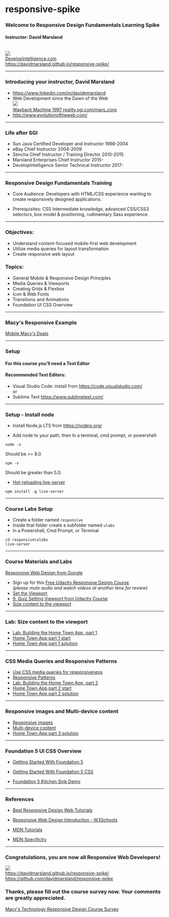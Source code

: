 # responsive-spike

### Welcome to Responsive Design Fundamentals Learning Spike
#### Instructor: David Marsland
<br>
<img src="http://www.developintelligence.com/sites/all/themes/diresponsive/images/Develop-Intelligence-logo-f.png">
<br>
<a target="_di" href="http://developintelligence.com">DevelopIntelligence.com</a>
<br>
<a target="_git_html_css" href="https://davidmarsland.github.io/responsive-spike/">https://davidmarsland.github.io/responsive-spike/</a>

---
### Introducing your instructor, David Marsland
* <a target="_ref" href="https://www.linkedin.com/in/davidemarsland">https://www.linkedin.com/in/davidemarsland</a>
* Web Development since the Dawn of the Web <br>
<a target="_ref" href="https://web.archive.org/web/19970616152144fw_/http://reality.sgi.com:80/mars_corp/"><img src="https://web.archive.org/web/19971210071250im_/http://reality.sgi.com:80/images/sgipowered.gif" /><br>Wayback Machine 1997 reality.sgi.com/mars_corp</a>
* <a target="_ref" href="http://www.evolutionoftheweb.com/">http://www.evolutionoftheweb.com/</a>

---
### Life after SGI
* Sun Java Certified Developer and Instructor 1998-2004
* eBay Chief Instructor 2004-2009
* Sencha Chief Instructor / Training Director 2010-2015
* Marsland Enterprises Chief Instructor 2015-
* DevelopIntelligence Senior Technical Instructor 2017-

---
### Responsive Design Fundamentals Training
* Core Audience: Developers with HTML/CSS experience 
wanting to create responsively designed applications. 

* Prerequisites: CSS Intermediate knowledge, advanced 
CSS/CSS3 selectors, box model & positioning, rudimentary 
Sass experience. 

---
### Objectives: 
* Understand content-­­focused mobile-­­first web 
development 
* Utilize media queries for layout transformation 
* Create responsive web layout 

### Topics:
* General Mobile & Responsive Design Principles 
* Media Queries & Viewports 
* Creating Grids & Flexbox 
* Icon & Web Fonts 
* Transitions and Animations 
* Foundation UI CSS Overview

---
### Macy's Responsive Example

<a target="_ref" href="https://m.macys.com/shop/coupons-deals">Mobile Macy's Deals</a>

---
### Setup

#### For this course you'll need a Text Editor
 
#### Recommended Text Editors:
* Visual Studio Code: install from <a target="_setup" href="https://code.visualstudio.com/">https://code.visualstudio.com/</a>
<br>or
* Sublime Text
<a target="_setup" href="https://www.sublimetext.com/">https://www.sublimetext.com/</a>

---
### Setup - Install node

* Install Node.js LTS from <a target="_setup" href="https://nodejs.org/">https://nodejs.org/</a>

* Add node to your path, then
In a terminal, cmd prompt, or powershell:

```
node -v
```
Should be >= 8.0
```
npm -v
``` 
Should be greater than 5.0.
* <a target="_ref" href="https://www.npmjs.com/package/live-server">Hot-reloading live-server</a>
```
npm install -g live-server
```

---
### Course Labs Setup

* Create a folder named <code>responsive</code>
* Inside that folder create a subfolder named <code>ulabs</code>
* In a Powershell, Cmd Prompt, or Terminal

```
cd responsive\ulabs
live-server 
```

---
### Course Materials and Labs
<a target="_responsive_google" href="https://developers.google.com/web/fundamentals/design-and-ux/responsive/">Responsive Web Design from Google</a>
* Sign up for this <a target="_udacity" href="https://www.udacity.com/course/responsive-web-design-fundamentals--ud893">Free Udacity Responsive Design Course</a> 
<br>*(please mute audio and watch videos at another time for review)*
* <a target="_responsive_google" href="https://developers.google.com/web/fundamentals/design-and-ux/responsive/#set-the-viewport">Set the Viewport</a>
* <a target="_udacity" href="https://classroom.udacity.com/courses/ud893/lessons/3494350031/concepts/35260393050923">9. Quiz Setting Viewport from Udacity Course</a>
* <a target="_responsive_google" href="https://developers.google.com/web/fundamentals/design-and-ux/responsive/#size_content_to_the_viewport">Size content to the viewport</a>

---
### Lab: Size content to the viewport

* <a target="_udacity" href="https://classroom.udacity.com/courses/ud893/lessons/3494350031/concepts/35019794250923">Lab: Building the Home Town App, part 1</a>
* <a target="_ref" href="https://davidmarsland.github.io/responsive-spike/ulabs/rwd-l2-start/">Home Town App part 1 start</a>
* <a target="_ref" href="https://davidmarsland.github.io/responsive-spike/ulabs/rwd-l4-start/">Home Town App part 1 solution</a>

---
### CSS Media Queries and Responsive Patterns
* <a target="_responsive_google" href="https://developers.google.com/web/fundamentals/design-and-ux/responsive/#css-media-queries">Use CSS media queries for responsiveness</a>
* <a target="_responsive_google" href="https://developers.google.com/web/fundamentals/design-and-ux/responsive/patterns">Responsive Patterns</a>
* <a target="_udacity" href="https://classroom.udacity.com/courses/ud893/lessons/3561069759/concepts/35219393390923#">Lab: Building the Home Town App, part 2</a>
* <a target="_ref" href="https://davidmarsland.github.io/responsive-spike/ulabs/rwd-l4-start/">Home Town App part 2 start</a>
* <a target="_ref" href="https://davidmarsland.github.io/responsive-spike/ulabsolutions/RWD-L4/">Home Town App part 2 solution</a>

---
### Responsive images and Multi-device content

* <a target="_ref" href="https://developers.google.com/web/fundamentals/design-and-ux/responsive/images">Responsive images</a>
* <a target="_ref" href="https://developers.google.com/web/fundamentals/design-and-ux/responsive/content">Multi-device content</a>
* <a target="_ref" href="https://davidmarsland.github.io/responsive-spike/ulabsolutions/RWDF-L5/">Home Town App part 3 solution</a>

---
### Foundation 5 UI CSS Overview

* <a target="_ref" href="https://foundation.zurb.com/sites/docs/v/5.5.3/">Getting Started With Foundation 5</a>

* <a target="_ref" href="https://foundation.zurb.com/sites/docs/v/5.5.3/css.html">Getting Started With Foundation 5 CSS</a>

* <a target="_ref" href="https://foundation.zurb.com/sites/docs/v/5.5.3/components/kitchen_sink.html">Foundation 5 Kitchen Sink Demo</a>

---
### References
* <a target="_ref" href="http://axisportlab.com/blog/2015/10/best-responsive-web-design-tutorials/">Best Responsive Design Web Tutorials</a>

* <a target="_ref" href="https://www.w3schools.com/css/css_rwd_intro.asp">Responsive Web Design Introduction - W3Schools</a>

* <a target="_ref" href="https://developer.mozilla.org/en-US/docs/Web/Tutorials">MDN Tutorials</a>

* <a target="_ref" href="https://developer.mozilla.org/en-US/docs/Web/CSS/Specificity">MDN Specificity</a>

---
### Congratulations, you are now all Responsive Web Developers!

<a target="_di" href="http://developintelligence.com"><img src="http://www.developintelligence.com/sites/all/themes/diresponsive/images/Develop-Intelligence-logo-f.png">
</a>
<br>
<a target="_git_react" href="https://davidmarsland.github.io/react-spike/">https://davidmarsland.github.io/responsive-spike/</a>
<a target="_git" href="https://github.com/davidmarsland/responsive-spike">https://github.com/davidmarsland/responsive-spike</a>
### Thanks, please fill out the course survey now.  Your comments are greatly appreciated.

<a target="_ref" href="https://www.surveymonkey.com/r/9TM26SL">Macy's Technology Responsive Design Course Survey</a>


